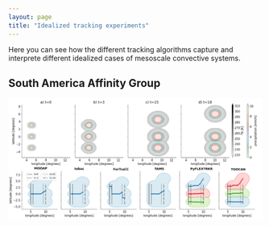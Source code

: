 ```yaml
---
layout: page
title: "Idealized tracking experiments"
---
```


Here you can see how the different tracking algorithms capture and interprete different idealized cases of mesoscale convective systems. 

## South America Affinity Group 

![](images/idealized_saag.png)
